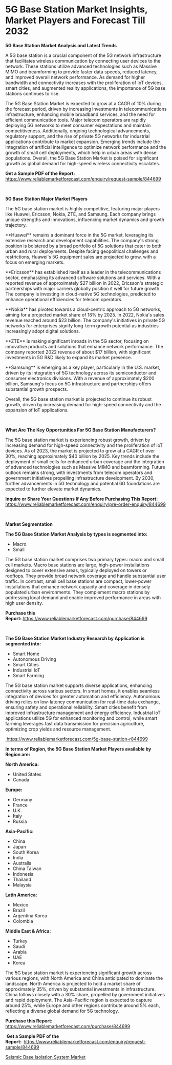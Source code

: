<p><h1>5G Base Station Market Insights, Market Players and Forecast Till 2032</h1></p><p><strong>5G Base Station Market Analysis and Latest Trends</strong></p>
<p><p>A 5G base station is a crucial component of the 5G network infrastructure that facilitates wireless communication by connecting user devices to the network. These stations utilize advanced technologies such as Massive MIMO and beamforming to provide faster data speeds, reduced latency, and improved overall network performance. As demand for higher bandwidth and connectivity increases with the proliferation of IoT devices, smart cities, and augmented reality applications, the importance of 5G base stations continues to rise.</p><p>The 5G Base Station Market is expected to grow at a CAGR of 10% during the forecast period, driven by increasing investments in telecommunications infrastructure, enhancing mobile broadband services, and the need for efficient communication tools. Major telecom operators are rapidly deploying 5G networks to meet consumer expectations and maintain competitiveness. Additionally, ongoing technological advancements, regulatory support, and the rise of private 5G networks for industrial applications contribute to market expansion. Emerging trends include the integration of artificial intelligence to optimize network performance and the growth of small cell deployments, which help in urban areas with dense populations. Overall, the 5G Base Station Market is poised for significant growth as global demand for high-speed wireless connectivity escalates.</p></p>
<p><strong>Get a Sample PDF of the Report:&nbsp;</strong> <a href="https://www.reliablemarketforecast.com/enquiry/request-sample/844699?utm_campaign=1833&utm_medium=2&utm_source=Github&utm_content=ia&utm_term=17022025&utm_id=5g-base-station">https://www.reliablemarketforecast.com/enquiry/request-sample/844699</a></p>
<p>&nbsp;</p>
<p><strong>5G Base Station Major Market Players</strong></p>
<p><p>The 5G base station market is highly competitive, featuring major players like Huawei, Ericsson, Nokia, ZTE, and Samsung. Each company brings unique strengths and innovations, influencing market dynamics and growth trajectory.</p><p>**Huawei** remains a dominant force in the 5G market, leveraging its extensive research and development capabilities. The company's strong position is bolstered by a broad portfolio of 5G solutions that cater to both urban and rural deployments. Despite facing geopolitical challenges and restrictions, Huawei's 5G equipment sales are projected to grow, with a focus on emerging markets.</p><p>**Ericsson** has established itself as a leader in the telecommunications sector, emphasizing its advanced software solutions and services. With a reported revenue of approximately $27 billion in 2022, Ericsson's strategic partnerships with major carriers globally position it well for future growth. The company is investing in cloud-native 5G technologies, predicted to enhance operational efficiencies for telecom operators.</p><p>**Nokia** has pivoted towards a cloud-centric approach to 5G networks, aiming for a projected market share of 18% by 2025. In 2022, Nokia's sales revenue reached around $23 billion. The company's initiatives in private 5G networks for enterprises signify long-term growth potential as industries increasingly adopt digital solutions.</p><p>**ZTE** is making significant inroads in the 5G sector, focusing on innovative products and solutions that enhance network performance. The company reported 2022 revenue of about $17 billion, with significant investments in 5G R&D likely to expand its market presence.</p><p>**Samsung** is emerging as a key player, particularly in the U.S. market, driven by its integration of 5G technology across its semiconductor and consumer electronics divisions. With a revenue of approximately $200 billion, Samsung's focus on 5G infrastructure and partnerships offers substantial growth prospects.</p><p>Overall, the 5G base station market is projected to continue its robust growth, driven by increasing demand for high-speed connectivity and the expansion of IoT applications.</p></p>
<p>&nbsp;</p>
<p><strong>What Are The Key Opportunities For 5G Base Station Manufacturers?</strong></p>
<p><p>The 5G base station market is experiencing robust growth, driven by increasing demand for high-speed connectivity and the proliferation of IoT devices. As of 2023, the market is projected to grow at a CAGR of over 30%, reaching approximately $40 billion by 2025. Key trends include the deployment of small cells for enhanced urban coverage and the integration of advanced technologies such as Massive MIMO and beamforming. Future outlook remains strong, with investments from telecom operators and government initiatives propelling infrastructure development. By 2030, further advancements in 5G technology and potential 6G foundations are expected to further elevate market dynamics.</p></p>
<p><strong>Inquire or Share Your Questions If Any Before Purchasing This Report:</strong> <a href="https://www.reliablemarketforecast.com/enquiry/pre-order-enquiry/844699?utm_campaign=1833&utm_medium=2&utm_source=Github&utm_content=ia&utm_term=17022025&utm_id=5g-base-station">https://www.reliablemarketforecast.com/enquiry/pre-order-enquiry/844699</a></p>
<p>&nbsp;</p>
<p><strong>Market Segmentation</strong></p>
<p><strong>The 5G Base Station Market Analysis by types is segmented into:</strong></p>
<p><ul><li>Macro</li><li>Small</li></ul></p>
<p><p>The 5G base station market comprises two primary types: macro and small cell markets. Macro base stations are large, high-power installations designed to cover extensive areas, typically deployed on towers or rooftops. They provide broad network coverage and handle substantial user traffic. In contrast, small cell base stations are compact, lower-power installations that enhance network capacity and coverage in densely populated urban environments. They complement macro stations by addressing local demand and enable improved performance in areas with high user density.</p></p>
<p><strong>Purchase this Report:&nbsp;</strong><a href="https://www.reliablemarketforecast.com/purchase/844699?utm_campaign=1833&utm_medium=2&utm_source=Github&utm_content=ia&utm_term=17022025&utm_id=5g-base-station">https://www.reliablemarketforecast.com/purchase/844699</a></p>
<p>&nbsp;</p>
<p><strong>The 5G Base Station Market Industry Research by Application is segmented into:</strong></p>
<p><ul><li>Smart Home</li><li>Autonomous Driving</li><li>Smart Cities</li><li>Industrial IoT</li><li>Smart Farming</li></ul></p>
<p><p>The 5G base station market supports diverse applications, enhancing connectivity across various sectors. In smart homes, it enables seamless integration of devices for greater automation and efficiency. Autonomous driving relies on low-latency communication for real-time data exchange, ensuring safety and operational reliability. Smart cities benefit from improved infrastructure management and energy efficiency. Industrial IoT applications utilize 5G for enhanced monitoring and control, while smart farming leverages fast data transmission for precision agriculture, optimizing crop yields and resource management.</p></p>
<p><a href="https://www.reliablemarketforecast.com/5g-base-station-r844699?utm_campaign=1833&utm_medium=2&utm_source=Github&utm_content=ia&utm_term=17022025&utm_id=5g-base-station">&nbsp;https://www.reliablemarketforecast.com/5g-base-station-r844699</a></p>
<p><strong>In terms of Region, the 5G Base Station Market Players available by Region are:</strong></p>
<p>
    <p> <strong> North America: </strong>
        <ul>
            <li>United States</li>
            <li>Canada</li>
        </ul>
        </p> 
    <p> <strong> Europe: </strong>
        <ul>
            <li>Germany</li>
            <li>France</li>
            <li>U.K.</li>
            <li>Italy</li>
            <li>Russia</li>
        </ul>
        </p> 
    <p> <strong> Asia-Pacific: </strong>
        <ul>
            <li>China</li>
            <li>Japan</li>
            <li>South Korea</li>
            <li>India</li>
            <li>Australia</li>
            <li>China Taiwan</li>
            <li>Indonesia</li>
            <li>Thailand</li>
            <li>Malaysia</li>
        </ul>
        </p> 
    <p> <strong> Latin America: </strong>
        <ul>
            <li>Mexico</li>
            <li>Brazil</li>
            <li>Argentina Korea</li>
            <li>Colombia</li>
        </ul>
        </p> 
    <p> <strong> Middle East & Africa: </strong>
        <ul>
            <li>Turkey</li>
            <li>Saudi</li>
            <li>Arabia</li>
            <li>UAE</li>
            <li>Korea</li>
        </ul>
    </p>
    </p>
<p><p>The 5G base station market is experiencing significant growth across various regions, with North America and China anticipated to dominate the landscape. North America is projected to hold a market share of approximately 35%, driven by substantial investments in infrastructure. China follows closely with a 30% share, propelled by government initiatives and rapid deployment. The Asia-Pacific region is expected to capture around 25%, while Europe and other regions contribute around 5% each, reflecting a diverse global demand for 5G technology.</p></p>
<p><strong>Purchase this Report: </strong><a href="https://www.reliablemarketforecast.com/purchase/844699?utm_campaign=1833&utm_medium=2&utm_source=Github&utm_content=ia&utm_term=17022025&utm_id=5g-base-station">https://www.reliablemarketforecast.com/purchase/844699</a></p>
<p>&nbsp;<strong>Get a Sample PDF of the Report:&nbsp;&nbsp;</strong><a href="https://www.reliablemarketforecast.com/enquiry/request-sample/844699?utm_campaign=1833&utm_medium=2&utm_source=Github&utm_content=ia&utm_term=17022025&utm_id=5g-base-station">https://www.reliablemarketforecast.com/enquiry/request-sample/844699</a></p>
<p><strong></strong></p>
<p><p><a href="https://github.com/FassouRP/Market-Research-Report-List-7/blob/main/seismic-base-isolation-system-market.md?utm_campaign=1833&utm_medium=2&utm_source=Github&utm_content=ia&utm_term=17022025&utm_id=5g-base-station">Seismic Base Isolation System Market</a></p></p>